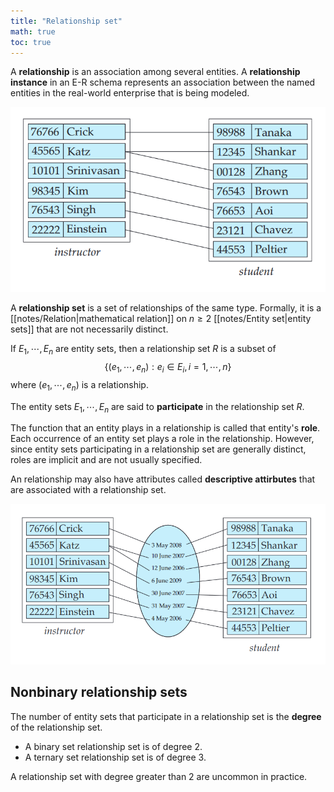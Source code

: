 ```yaml
---
title: "Relationship set"
math: true
toc: true
---
```


A **relationship** is an association among several entities. A **relationship instance** in an E-R schema represents an association between the named entities in the real-world enterprise that is being modeled.

![relationship-example](/notes/images/relationship-example.png)

A **relationship set** is a set of relationships of the same type. Formally, it is a [[notes/Relation|mathematical relation]] on $n \geq 2$ [[notes/Entity set|entity sets]] that are not necessarily distinct.

If $E_1, \cdots, E_n$ are entity sets, then a relationship set $R$ is a subset of
$$
\{(e_1, \cdots, e_n) : e_i \in E_i, i = 1, \cdots, n\}
$$
where $(e_1, \cdots, e_n)$ is a relationship.

The entity sets $E_1, \cdots, E_n$ are said to **participate** in the relationship set $R$.

The function that an entity plays in a relationship is called that entity's **role**. Each occurrence of an entity set plays a role in the relationship. However, since entity sets participating in a relationship set are generally distinct, roles are implicit and are not usually specified.

An relationship may also have attributes called **descriptive attirbutes** that are associated with a relationship set.

![descriptive-attribute-example](/notes/images/descriptive-attribute-example.png)

## Nonbinary relationship sets

The number of entity sets that participate in a relationship set is the **degree** of the relationship set.
- A binary set relationship set is of degree 2.
- A ternary set relationship set is of degree 3.

A relationship set with degree greater than 2 are uncommon in practice.